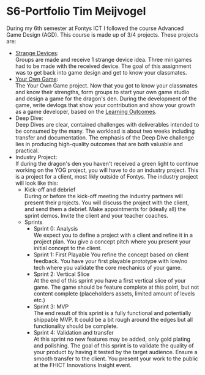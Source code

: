 # S6-Portfolio Tim Meijvogel

During my 6th semester at Fontys ICT I followed the course Advanced Game Design (AGD). This course is made up of 3/4 projects. 
These projects are:
- [Strange Devices](Contents/1.%20Strange%20Devices):  
  Groups are made and receive 1 strange device idea. Three minigames had to be made with the received device. The goal of this assignment was to get back into game design and get to know your classmates.
- [Your Own Game](Contents/2.%20Your%20Own%20Game):  
  The Your Own Game project. Now that you got to know your classmates and know their strengths, form groups to start your own game studio and design a game for the dragon's den. During the development of the game, write devlogs that show your contribution and show your growth as a game developer, based on the [Learning Outcomes](Contents/Learning%20Outcomes.md).
- Deep Dive:  
  Deep Dives are clear, contained challenges with deliverables intended to be consumed by the many. The workload is about two weeks including transfer and documentation. The emphasis of the Deep Dive challenge lies in producing high-quality outcomes that are both valuable and practical.
- Industry Project:  
  If during the dragon's den you haven't received a green light to continue working on the YOG project, you will have to do an industry project. This is a project for a client, most likly outside of Fontys. The industry project will look like this:
  - Kick-off and debrief  
    During or before the kick-off meeting the industry partners will present their projects.
    You will discuss the project with the client, and send them a debrief.
    Make appointments for (ideally all) the sprint demos. Invite the client and your teacher coaches.
  - Sprints
      - Sprint 0: Analysis  
        We expect you to define a project with a client and refine it in a project plan. 
        You give a concept pitch where you present your initial concept to the client.
      - Sprint 1: First Playable 
        You refine the concept based on client feedback.
        You have your first playable prototype with low/no tech where you validate the core mechanics of your game.
      - Sprint 2: Vertical Slice  
        At the end of this sprint you have a first vertical slice of your game. The game should be feature complete at this point, but not content complete (placeholders assets, limited amount of levels etc.)
      - Sprint 3: MVP  
        The end result of this sprint is a fully functional and potentially shippable MVP. It could be a bit rough around the edges but all functionality should be complete.
      - Sprint 4: Validation and transfer  
        At this sprint no new features may be added, only gold plating and polishing. The goal of this sprint is to validate the quality of your product by having it tested by the target audience.
        Ensure a smooth transfer to the client.
        You present your work to the public at the FHICT Innovations Insight event.

